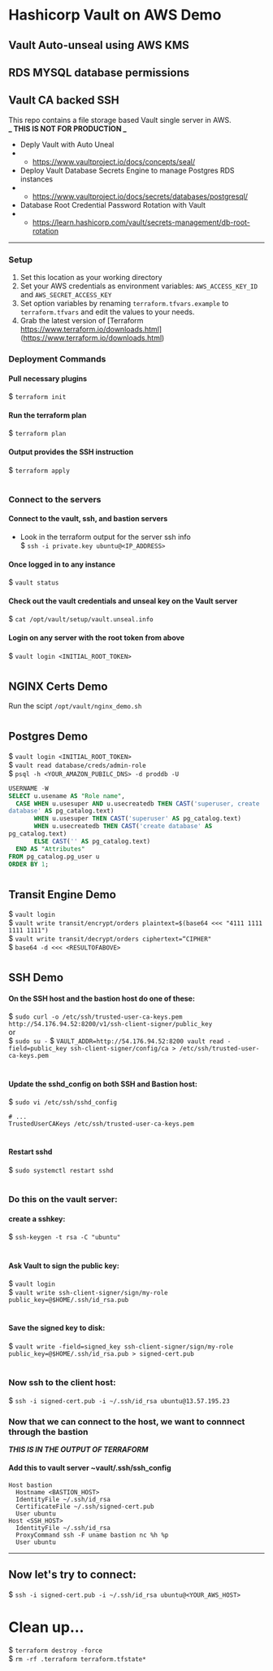 # Hashicorp Vault on AWS Demo
## Vault Auto-unseal using AWS KMS 
## RDS MYSQL database permissions 
## Vault CA backed SSH

This repo contains a file storage based Vault single server in AWS.<br>
            **_ THIS IS NOT FOR PRODUCTION _**
* Deply Vault with Auto Uneal 
* * https://www.vaultproject.io/docs/concepts/seal/
* Deploy Vault Database Secrets Engine to manage Postgres RDS instances
* * https://www.vaultproject.io/docs/secrets/databases/postgresql/
* Database Root Credential Password Rotation with Vault
* * https://learn.hashicorp.com/vault/secrets-management/db-root-rotation

---

### Setup

1. Set this location as your working directory
1. Set your AWS credentials as environment variables: `AWS_ACCESS_KEY_ID` and `AWS_SECRET_ACCESS_KEY`
1. Set option variables by renaming `terraform.tfvars.example` to `terraform.tfvars` and edit the values to your needs.
1. Grab the latest version of [Terraform https://www.terraform.io/downloads.html] (https://www.terraform.io/downloads.html)

### Deployment Commands

#### Pull necessary plugins
$ `terraform init`

#### Run the terraform plan
$ `terraform plan`

#### Output provides the SSH instruction
$ `terraform apply`
#
### Connect to the servers
#### Connect to the vault, ssh, and bastion servers
* Look in the terraform output for the server ssh info<br>
$ `ssh -i private.key ubuntu@<IP_ADDRESS>`

#### Once logged in to any instance
$ `vault status`

#### Check out the vault credentials and unseal key on the Vault server
$ `cat /opt/vault/setup/vault.unseal.info`

#### Login on any server with the root token from above
$ `vault login <INITIAL_ROOT_TOKEN>`
#
## NGINX Certs Demo
 Run the scipt `/opt/vault/nginx_demo.sh`
#
## Postgres Demo
$ `vault login <INITIAL_ROOT_TOKEN>`<br>
$ `vault read database/creds/admin-role`<br>
$ `psql -h <YOUR_AMAZON_PUBILC_DNS> -d proddb -U`<br>
```sql
USERNAME -W
SELECT u.usename AS "Role name",
  CASE WHEN u.usesuper AND u.usecreatedb THEN CAST('superuser, create
database' AS pg_catalog.text)
       WHEN u.usesuper THEN CAST('superuser' AS pg_catalog.text)
       WHEN u.usecreatedb THEN CAST('create database' AS
pg_catalog.text)
       ELSE CAST('' AS pg_catalog.text)
  END AS "Attributes"
FROM pg_catalog.pg_user u
ORDER BY 1;
```
#
## Transit Engine Demo
$ `vault login`<br>
$ `vault write transit/encrypt/orders plaintext=$(base64 <<< "4111 1111 1111 1111")`<br>
$ `vault write transit/decrypt/orders ciphertext=“CIPHER"`<br>
$ `base64 -d <<< <RESULTOFABOVE>`
#
## SSH Demo
#### On the SSH host and the bastion host do one of these:
$ `sudo curl -o /etc/ssh/trusted-user-ca-keys.pem http://54.176.94.52:8200/v1/ssh-client-signer/public_key`<br>
or<br>
$ `sudo su -`
$ `VAULT_ADDR=http://54.176.94.52:8200 vault read -field=public_key ssh-client-signer/config/ca > /etc/ssh/trusted-user-ca-keys.pem`<br>
#
#### Update the sshd_config on both SSH and Bastion host:
$ `sudo vi /etc/ssh/sshd_config`
```
# ...
TrustedUserCAKeys /etc/ssh/trusted-user-ca-keys.pem
```
#
#### Restart sshd
$ `sudo systemctl restart sshd`
#
### Do this on the vault server:
#### create a sshkey:
$ `ssh-keygen -t rsa -C "ubuntu"`
#
#### Ask Vault to sign the public key:
$ `vault login`<br>
$ `vault write ssh-client-signer/sign/my-role public_key=@$HOME/.ssh/id_rsa.pub`
#
#### Save the signed key to disk:
$ `vault write -field=signed_key ssh-client-signer/sign/my-role public_key=@$HOME/.ssh/id_rsa.pub > signed-cert.pub`
#
### Now ssh to the client host:
$ `ssh -i signed-cert.pub -i ~/.ssh/id_rsa ubuntu@13.57.195.23`

### Now that we can connect to the host, we want to connnect through the bastion
**_THIS IS IN THE OUTPUT OF TERRAFORM_**
#### Add this to vault server ~vault/.ssh/ssh_config
```
Host bastion
  Hostname <BASTION_HOST>
  IdentityFile ~/.ssh/id_rsa
  CertificateFile ~/.ssh/signed-cert.pub
  User ubuntu
Host <SSH_HOST>
  IdentityFile ~/.ssh/id_rsa
  ProxyCommand ssh -F uname bastion nc %h %p
  User ubuntu
```
----
## Now let's try to connect:
$ `ssh -i signed-cert.pub -i ~/.ssh/id_rsa ubuntu@<YOUR_AWS_HOST>`

# Clean up...
$ `terraform destroy -force`<br>
$ `rm -rf .terraform terraform.tfstate*`
